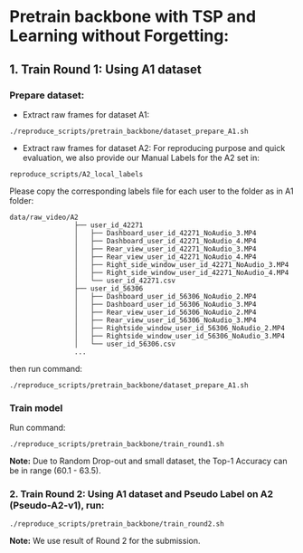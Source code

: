 # Pretrain backbone with TSP and Learning without Forgetting: 


## 1. Train Round 1: Using A1 dataset

### Prepare dataset:
+ Extract raw frames for dataset A1: 
```
./reproduce_scripts/pretrain_backbone/dataset_prepare_A1.sh
```

+ Extract raw frames for dataset A2:
For reproducing purpose and quick evaluation, we also provide our Manual Labels for the A2 set in:
```
reproduce_scripts/A2_local_labels
```        
Please copy the corresponding labels file for each user to the folder as in A1 folder:
```
data/raw_video/A2
                ├── user_id_42271
                │   ├── Dashboard_user_id_42271_NoAudio_3.MP4
                │   ├── Dashboard_user_id_42271_NoAudio_4.MP4
                │   ├── Rear_view_user_id_42271_NoAudio_3.MP4
                │   ├── Rear_view_user_id_42271_NoAudio_4.MP4
                │   ├── Right_side_window_user_id_42271_NoAudio_3.MP4
                │   ├── Right_side_window_user_id_42271_NoAudio_4.MP4
                │   └── user_id_42271.csv
                ├── user_id_56306
                │   ├── Dashboard_user_id_56306_NoAudio_2.MP4
                │   ├── Dashboard_user_id_56306_NoAudio_3.MP4
                │   ├── Rear_view_user_id_56306_NoAudio_2.MP4
                │   ├── Rear_view_user_id_56306_NoAudio_3.MP4
                │   ├── Rightside_window_user_id_56306_NoAudio_2.MP4
                │   ├── Rightside_window_user_id_56306_NoAudio_3.MP4
                │   └── user_id_56306.csv
                ...
```
then run command:
```
./reproduce_scripts/pretrain_backbone/dataset_prepare_A1.sh
```

### Train model
Run command:
```
./reproduce_scripts/pretrain_backbone/train_round1.sh
```
**Note:** Due to Random Drop-out and small dataset, the Top-1 Accuracy can be in range (60.1 - 63.5). 

### 2. Train Round 2: Using A1 dataset and Pseudo Label on A2 (Pseudo-A2-v1), run:

```
./reproduce_scripts/pretrain_backbone/train_round2.sh
```
**Note:** We use result of Round 2 for the submission.
